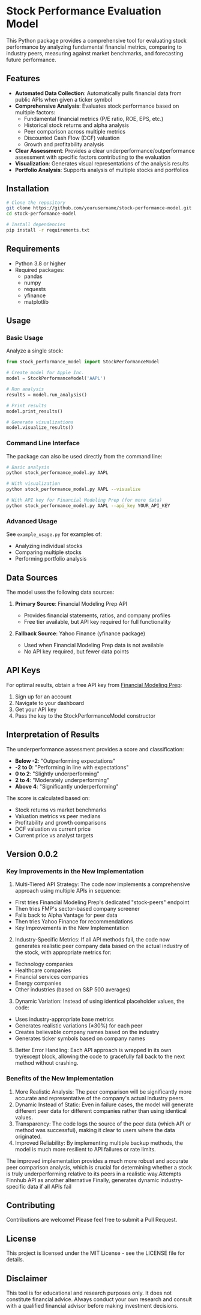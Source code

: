 # Stock Performance Evaluation Model

This Python package provides a comprehensive tool for evaluating stock performance by analyzing fundamental financial metrics, comparing to industry peers, measuring against market benchmarks, and forecasting future performance.

## Features

- **Automated Data Collection**: Automatically pulls financial data from public APIs when given a ticker symbol
- **Comprehensive Analysis**: Evaluates stock performance based on multiple factors:
  - Fundamental financial metrics (P/E ratio, ROE, EPS, etc.)
  - Historical stock returns and alpha analysis
  - Peer comparison across multiple metrics
  - Discounted Cash Flow (DCF) valuation
  - Growth and profitability analysis
- **Clear Assessment**: Provides a clear underperformance/outperformance assessment with specific factors contributing to the evaluation
- **Visualization**: Generates visual representations of the analysis results
- **Portfolio Analysis**: Supports analysis of multiple stocks and portfolios

## Installation

```bash
# Clone the repository
git clone https://github.com/yourusername/stock-performance-model.git
cd stock-performance-model

# Install dependencies
pip install -r requirements.txt
```

## Requirements

- Python 3.8 or higher
- Required packages:
  - pandas
  - numpy
  - requests
  - yfinance
  - matplotlib

## Usage

### Basic Usage

Analyze a single stock:

```python
from stock_performance_model import StockPerformanceModel

# Create model for Apple Inc.
model = StockPerformanceModel('AAPL')

# Run analysis
results = model.run_analysis()

# Print results
model.print_results()

# Generate visualizations
model.visualize_results()
```

### Command Line Interface

The package can also be used directly from the command line:

```bash
# Basic analysis
python stock_performance_model.py AAPL

# With visualization
python stock_performance_model.py AAPL --visualize

# With API key for Financial Modeling Prep (for more data)
python stock_performance_model.py AAPL --api_key YOUR_API_KEY
```

### Advanced Usage

See `example_usage.py` for examples of:
- Analyzing individual stocks
- Comparing multiple stocks
- Performing portfolio analysis

## Data Sources

The model uses the following data sources:

1. **Primary Source**: Financial Modeling Prep API
   - Provides financial statements, ratios, and company profiles
   - Free tier available, but API key required for full functionality

2. **Fallback Source**: Yahoo Finance (yfinance package)
   - Used when Financial Modeling Prep data is not available
   - No API key required, but fewer data points

## API Keys

For optimal results, obtain a free API key from [Financial Modeling Prep](https://financialmodelingprep.com/developer/docs/):

1. Sign up for an account
2. Navigate to your dashboard
3. Get your API key
4. Pass the key to the StockPerformanceModel constructor

## Interpretation of Results

The underperformance assessment provides a score and classification:

- **Below -2**: "Outperforming expectations"
- **-2 to 0**: "Performing in line with expectations"
- **0 to 2**: "Slightly underperforming"
- **2 to 4**: "Moderately underperforming"
- **Above 4**: "Significantly underperforming"

The score is calculated based on:
- Stock returns vs market benchmarks
- Valuation metrics vs peer medians
- Profitability and growth comparisons
- DCF valuation vs current price
- Current price vs analyst targets

## Version 0.0.2
### Key Improvements in the New Implementation

1. Multi-Tiered API Strategy: The code now implements a comprehensive approach using multiple APIs in sequence:

- First tries Financial Modeling Prep's dedicated "stock-peers" endpoint
- Then tries FMP's sector-based company screener
- Falls back to Alpha Vantage for peer data
- Then tries Yahoo Finance for recommendations
- Key Improvements in the New Implementation

2. Industry-Specific Metrics: If all API methods fail, the code now generates realistic peer company data based on the actual industry of the stock, with appropriate metrics for:

- Technology companies
- Healthcare companies
- Financial services companies
- Energy companies
- Other industries (based on S&P 500 averages)


3. Dynamic Variation: Instead of using identical placeholder values, the code:

- Uses industry-appropriate base metrics
- Generates realistic variations (±30%) for each peer
- Creates believable company names based on the industry
- Generates ticker symbols based on company names


5. Better Error Handling: Each API approach is wrapped in its own try/except block, allowing the code to gracefully fall back to the next method without crashing.

### Benefits of the New Implementation

1. More Realistic Analysis: The peer comparison will be significantly more accurate and representative of the company's actual industry peers.
2. Dynamic Instead of Static: Even in failure cases, the model will generate different peer data for different companies rather than using identical values.
3. Transparency: The code logs the source of the peer data (which API or method was successful), making it clear to users where the data originated.
4. Improved Reliability: By implementing multiple backup methods, the model is much more resilient to API failures or rate limits.

The improved implementation provides a much more robust and accurate peer comparison analysis, which is crucial for determining whether a stock is truly underperforming relative to its peers in a realistic way.Attempts Finnhub API as another alternative
Finally, generates dynamic industry-specific data if all APIs fail


## Contributing

Contributions are welcome! Please feel free to submit a Pull Request.

## License

This project is licensed under the MIT License - see the LICENSE file for details.

## Disclaimer

This tool is for educational and research purposes only. It does not constitute financial advice. Always conduct your own research and consult with a qualified financial advisor before making investment decisions.